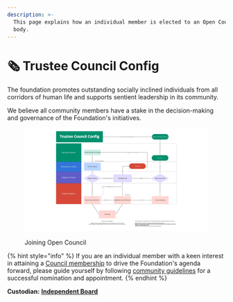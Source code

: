```yaml
---
description: >-
  This page explains how an individual member is elected to an Open Council
  body.
---
```


# 🗞️ Trustee Council Config

The foundation promotes outstanding socially inclined individuals from all corridors of human life and supports sentient leadership in its community. &#x20;

We believe all community members have a stake in the decision-making and governance of the Foundation's initiatives.



<figure><img src="../../.gitbook/assets/Open Council Nominations Proposal.jpg" alt=""><figcaption><p>Joining Open Council</p></figcaption></figure>



{% hint style="info" %}
If you are an individual member with a keen interest in attaining a [Council membership](./) to drive the Foundation's agenda forward, please guide yourself by following [community guidelines](https://kb.muellnersfoundation.com/bestpractices/) for a successful nomination and appointment.
{% endhint %}



**Custodian:** [**Independent Board**](../../charters/independent-board.md)
